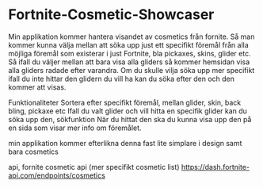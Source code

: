 # Fortnite-Cosmetic-Showcaser

Min applikation kommer hantera visandet av cosmetics från fornite. Så man kommer kunna välja mellan att söka upp just ett specifikt föremål från alla möjliga föremål som existerar i just Fortnite, bla pickaxes, skins, glider  etc. Så ifall du väljer mellan att bara visa alla gliders så kommer hemsidan visa alla gliders radade efter varandra. Om du skulle vilja söka upp mer specifikt ifall du inte hittar den glidern du vill ha kan du söka efter den och den kommer att visas. 

Funktionaliteter
Sortera efter specifikt föremål, mellan glider, skin, back bling, pickaxe etc
Ifall du valt glider och vill hitta en specifik glider kan du söka upp den, sökfunktion
När du hittat den ska du kunna visa upp den på en sida som visar mer info om föremålet.



min applikation kommer efterlikna denna fast lite simplare i design samt bara cosmetics

api, fornite cosmetic api (mer specifikt cosmetic list)
https://dash.fortnite-api.com/endpoints/cosmetics

